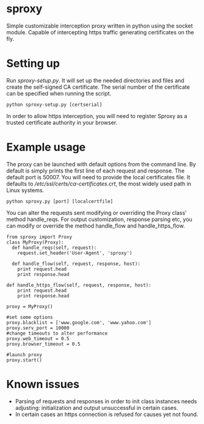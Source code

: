 sproxy
======

Simple customizable interception proxy written in python using the socket module.
Capable of intercepting https traffic generating certificates on the fly.

Setting up
==========
Run *sproxy-setup.py*. It will set up the needed directories and files and create the self-signed CA certificate. The serial number of the certificate can be specified when running the script.

    python sproxy-setup.py [certserial]
    
In order to allow https interception, you will need to register Sproxy as a trusted certificate authority in your browser.

Example usage
=============
The proxy can be launched with default options from the command line. By default is simply prints the first line of each request and response. The default port is 50007. You will need to provide the local certificates file. It defaults to */etc/ssl/certs/ca-certificates.crt*, the most widely used path in Linux systems. 
    
    python sproxy.py [port] [localcertfile]
    

You can alter the requests sent modifying or overriding the Proxy class' method handle_reqs.
For output customization, response parsing etc, you can modify or override the method handle_flow and handle_https_flow.


    from sproxy import Proxy
    class MyProxy(Proxy):
      def handle_reqs(self, request):
        request.set_header('User-Agent', 'sproxy')
        
      def handle_flow(self, request, response, host):
        print request.head
        print response.head
        
    def handle_https_flow(self, request, response, host):
        print request.head
        print response.head
    
    proxy = MyProxy()
    
    #set some options
    proxy.blacklist = ['www.google.com', 'www.yahoo.com'] 
    proxy.serv_port = 10000
    #change timeouts to alter performance
    proxy.web_timeout = 0.5
    proxy.browser_timeout = 0.5 
    
    #launch proxy
    proxy.start()

Known issues
===========
* Parsing of requests and responses in order to init class instances needs adjusting: initialization and output unsuccessful in certain cases.
* In certain cases an https connection is refused for causes yet not found.


